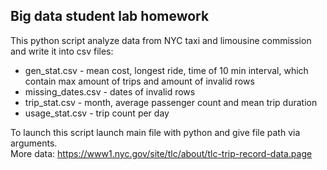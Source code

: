 ## Big data student lab homework

 This python script analyze data from NYC taxi and limousine 
 commission and write it into csv files:  
 * gen_stat.csv - mean cost, longest ride, time of 10 min
  interval, which contain max amount of trips and amount of
  invalid rows  
 * missing_dates.csv - dates of invalid rows  
 * trip_stat.csv - month, average passenger count and mean
 trip duration
 * usage_stat.csv - trip count per day
 
 To launch this script launch main file with python and give file path via arguments.  
  More data: https://www1.nyc.gov/site/tlc/about/tlc-trip-record-data.page
     
    